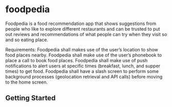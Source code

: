 # foodpedia

Foodpedia is a food recommendation app that shows suggestions from people who like to explore different restaurants and can be trusted to put out reviews and recommendations of what people can try when they visit so and so eating place.

Requirements: Foodpedia shall makes use of the user’s location to show food places nearby. Foodpedia shall make use of the user’s phonebook to place a call to book food places. Foodpedia shall make use of push notifications to alert users at specific times (breakfast, lunch, and supper times) to get food. Foodpedia shall have a slash screen to perform some background processes (geolocation retrieval and API calls) before moving to the home screen.
## Getting Started

